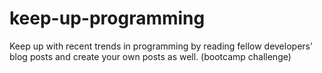 # keep-up-programming
Keep up with recent trends in programming by reading fellow developers' blog posts and create your own posts as well. (bootcamp challenge)

